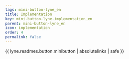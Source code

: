 ```yaml
---
tags: mini-button-lyne_en
title: Implementation
key: mini-button-lyne-implementation_en
parent: mini-button-lyne_en
icon: implementation
order: 4
permalink: false  
---
```

{{ lyne.readmes.button.minibutton | absolutelinks | safe }}


